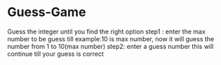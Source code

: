 # Guess-Game
Guess the integer until you find the right option
step1 : enter the max number to be guess till
example:10 is max number, now it will guess the number from 1 to 10(max number)
step2: enter a guess number 
this will continue till your guess is correct 
